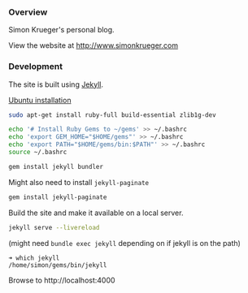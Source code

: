 ### Overview
Simon Krueger's personal blog.

View the website at http://www.simonkrueger.com


### Development
The site is built using [Jekyll](https://jekyllrb.com/).

[Ubuntu installation](https://jekyllrb.com/docs/installation/ubuntu/)

```sh
sudo apt-get install ruby-full build-essential zlib1g-dev

echo '# Install Ruby Gems to ~/gems' >> ~/.bashrc
echo 'export GEM_HOME="$HOME/gems"' >> ~/.bashrc
echo 'export PATH="$HOME/gems/bin:$PATH"' >> ~/.bashrc
source ~/.bashrc

gem install jekyll bundler
```

Might also need to install `jekyll-paginate`

```sh
gem install jekyll-paginate
```



Build the site and make it available on a local server.

```sh
jekyll serve --livereload
```

(might need `bundle exec jekyll` depending on if jekyll is on the path)

```example
➜ which jekyll
/home/simon/gems/bin/jekyll
```

Browse to http://localhost:4000

